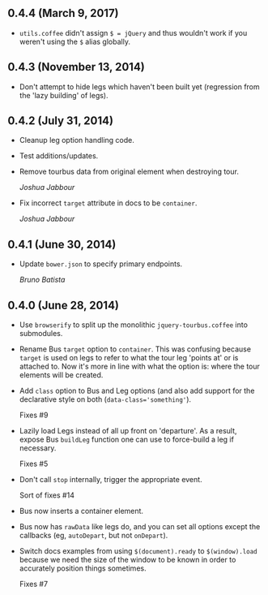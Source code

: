 ## 0.4.4 (March 9, 2017) ##

*   `utils.coffee` didn't assign `$ = jQuery` and thus wouldn't
    work if you weren't using the `$` alias globally.


## 0.4.3 (November 13, 2014) ##

*   Don't attempt to hide legs which haven't been built yet
    (regression from the 'lazy building' of legs).


## 0.4.2 (July 31, 2014) ##

*   Cleanup leg option handling code.

*   Test additions/updates.

*   Remove tourbus data from original element when destroying tour.

    _Joshua Jabbour_

*   Fix incorrect `target` attribute in docs to be `container`.

    _Joshua Jabbour_


## 0.4.1 (June 30, 2014) ##

*   Update `bower.json` to specify primary endpoints.

    _Bruno Batista_


## 0.4.0 (June 28, 2014) ##

*   Use `browserify` to split up the monolithic `jquery-tourbus.coffee` into
    submodules.

*   Rename Bus `target` option to `container`. This was confusing because
    `target` is used on legs to refer to what the tour leg 'points at' or is
    attached to. Now it's more in line with what the option is: where the
    tour elements will be created.

*   Add `class` option to Bus and Leg options (and also add support for
    the declarative style on both (`data-class='something'`).

    Fixes #9

*   Lazily load Legs instead of all up front on 'departure'. As a result,
    expose Bus `buildLeg` function one can use to force-build a leg if necessary.

    Fixes #5

*   Don't call `stop` internally, trigger the appropriate event.

    Sort of fixes #14

*   Bus now inserts a container element.

*   Bus now has `rawData` like legs do, and you can set all options
    except the callbacks (eg, `autoDepart`, but not `onDepart`).

*   Switch docs examples from using `$(document).ready` to `$(window).load`
    because we need the size of the window to be known in order to
    accurately position things sometimes.

    Fixes #7
